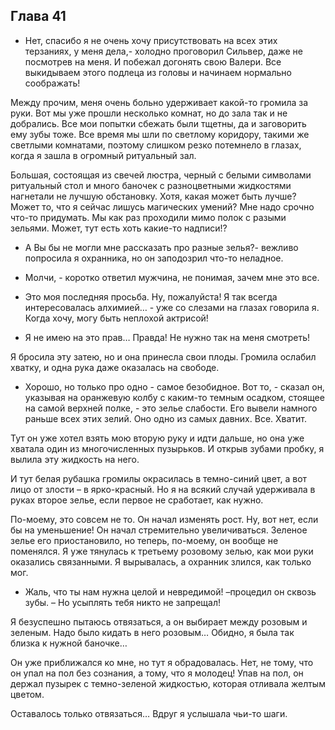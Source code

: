 ## Глава 41

- Нет, спасибо я не очень хочу присутствовать на всех этих терзаниях, у меня дела,- холодно проговорил Сильвер, даже не
  посмотрев на меня. И побежал догонять свою Валери. Все выкидываем этого подлеца из головы и начинаем нормально
  соображать!

Между прочим, меня очень больно удерживает какой-то громила за руки. Вот мы уже прошли несколько комнат, но до зала так
и не добрались. Все мои попытки сбежать были тщетны, да и заговорить ему зубы тоже. Все время мы шли по светлому
коридору, такими же светлыми комнатами, поэтому слишком резко потемнело в глазах, когда я зашла в огромный ритуальный
зал.

Большая, состоящая из свечей люстра, черный с белыми символами ритуальный стол и много баночек с разноцветными
жидкостями нагнетали не лучшую обстановку. Хотя, какая может быть лучше? Может то, что я сейчас лишусь магических
умений? Мне надо срочно что-то придумать. Мы как раз проходили мимо полок с разыми зельями. Может, тут есть хоть
какие-то надписи!?

- А Вы бы не могли мне рассказать про разные зелья?- вежливо попросила я охранника, но он заподозрил что-то неладное.

- Молчи, - коротко ответил мужчина, не понимая, зачем мне это все.

- Это моя последняя просьба. Ну, пожалуйста! Я так всегда интересовалась алхимией… - уже со слезами на глазах говорила
  я. Когда хочу, могу быть неплохой актрисой!

- Я не имею на это прав… Правда! Не нужно так на меня смотреть!

Я бросила эту затею, но и она принесла свои плоды. Громила ослабил хватку, и одна рука даже оказалась на свободе.

- Хорошо, но только про одно - самое безобидное. Вот то, - сказал он, указывая на оранжевую колбу с каким-то темным
  осадком, стоящее на самой верхней полке, - это зелье слабости. Его вывели намного раньше всех этих зелий. Оно одно из
  самых давних. Все. Хватит.

Тут он уже хотел взять мою вторую руку и идти дальше, но она уже хватала один из многочисленных пузырьков. И открыв
зубами пробку, я вылила эту жидкость на него.

И тут белая рубашка громилы окрасилась в темно-синий цвет, а вот лицо от злости – в ярко-красный. Но я на всякий случай
удерживала в руках второе зелье, если первое не сработает, как нужно.

По-моему, это совсем не то. Он начал изменять рост. Ну, вот нет, если бы на уменьшение! Он начал стремительно
увеличиваться. Зеленое зелье его приостановило, но теперь, по-моему, он вообще не поменялся. Я уже тянулась к третьему
розовому зелью, как мои руки оказались связанными. Я вырывалась, а охранник злился, как только мог.

- Жаль, что ты нам нужна целой и невредимой! –процедил он сквозь зубы. – Но усыплять тебя никто не запрещал!

Я безуспешно пытаюсь отвязаться, а он выбирает между розовым и зеленым. Надо было кидать в него розовым… Обидно, я была
так близка к нужной баночке…

Он уже приближался ко мне, но тут я обрадовалась. Нет, не тому, что он упал на пол без сознания, а тому, что я молодец!
Упав на пол, он держал пузырек с темно-зеленой жидкостью, которая отливала желтым цветом.

Оставалось только отвязаться… Вдруг я услышала чьи-то шаги.
